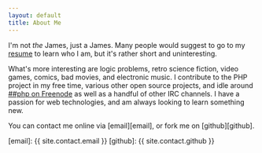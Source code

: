 ```yaml
---
layout: default
title: About Me
---
```


I'm not _the_ James, just a James.  Many people would suggest to go to
my [resume][resume] to learn who I am, but it's rather short and
uninteresting.

What's more interesting are logic problems, retro science fiction, video
games, comics, bad movies, and electronic music.  I contribute to the PHP
project in my free time, various other open source projects, and idle around
[##php on Freenode][##php] as well as a handful of other IRC channels.
I have a passion for web technologies, and am always looking to learn
something new.

You can contact me online via [email][email], or fork me on [github][github].

[resume]: /resume.html
[##php]: irc://irc.freenode.net/##php
[email]: {{ site.contact.email }}
[github]: {{ site.contact.github }}
